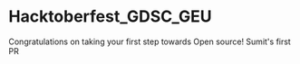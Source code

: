 # Hacktoberfest_GDSC_GEU
Congratulations on taking your first step towards Open source!
Sumit's first PR
